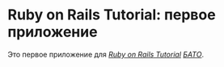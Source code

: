 # Ruby on Rails Tutorial: первое приложение

Это первое приложение для
[*Ruby on Rails Tutorial*](http://railstutorial.org/)
[*БАТО*](http://gi.com/).